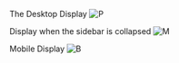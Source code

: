 The Desktop Display
![P](https://github.com/user-attachments/assets/4f88ed4f-451b-4532-a202-f72a86a19c7e)

Display when the sidebar is collapsed
![M](https://github.com/user-attachments/assets/ef6928d1-b22b-4dcd-b42c-a7a970148bd7)

Mobile Display
![B](https://github.com/user-attachments/assets/6108e670-e88d-427a-92eb-5ba0b8b27570)
